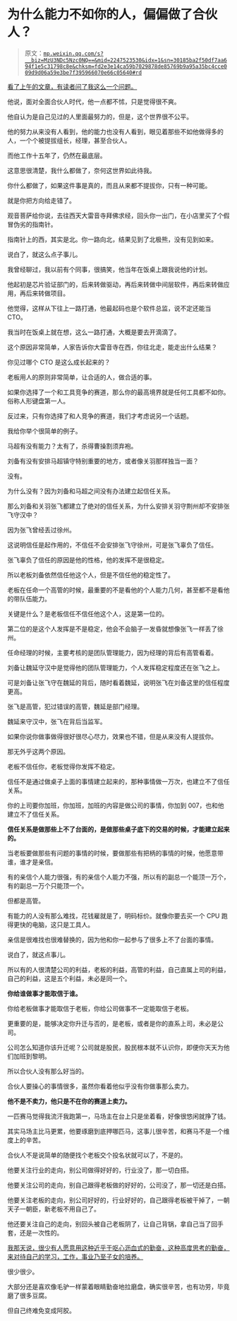 # 为什么能力不如你的人，偏偏做了合伙人？

> 原文：[`mp.weixin.qq.com/s?__biz=MzU3NDc5Nzc0NQ==&mid=2247523530&idx=1&sn=30185ba2f50df7aa694f1e5c31798c8e&chksm=fd2e3e14ca59b7029878de85769b9a95a35bc4cce009d9d06a59e3be7f395966070e66c05640#rd`](http://mp.weixin.qq.com/s?__biz=MzU3NDc5Nzc0NQ==&mid=2247523530&idx=1&sn=30185ba2f50df7aa694f1e5c31798c8e&chksm=fd2e3e14ca59b7029878de85769b9a95a35bc4cce009d9d06a59e3be7f395966070e66c05640#rd)

[看了上午的文章，有读者问了我这么一个问题。](https://mp.weixin.qq.com/s?__biz=MzU0MjYwNDU2Mw==&mid=2247510584&idx=1&sn=7c015829c7275d026dad89dc7fd1eacc&chksm=fb1ac644cc6d4f52eb6f9e8361d0441a46fb6bf425426c286d7c434062ab9f369621d2b51de6&token=1214704869&lang=zh_CN&scene=21#wechat_redirect) 

他说，面对全面合伙人时代，他一点都不怵，只是觉得很不爽。

他自认为是自己见过的人里面最努力的，但是，这个世界很不公平。 

他的努力从来没有人看到，他的能力也没有人看到，眼见着那些不如他做得多的人，一个个被提拔组长，经理，甚至合伙人。

而他工作十五年了，仍然在最底层。 

这意思很清楚，我什么都做了，奈何这世界如此待我。 

你什么都做了，如果这件事是真的，而且从来都不提拔你，只有一种可能。 

就是你把方向给走错了。 

观音菩萨给你说，去往西天大雷音寺拜佛求经，回头你一出门，在小店里买了个假冒伪劣的指南针。 

指南针上的西，其实是北。你一路向北，结果见到了北极熊，没有见到如来。 

说白了，就这么点子事儿。 

我曾经聊过，我以前有个同事，很搞笑，他当年在饭桌上跟我说他的计划。 

他起初是芯片验证部门的，后来转做驱动，再后来转做中间层软件，再后来转做应用，再后来转做项目。

他觉得，这样从下往上一路打通，他最起码也是个软件总监，说不定还能当 CTO。

我当时在饭桌上就在想，这么一路打通，大概是要去开滴滴了。 

这个原因非常简单，人家告诉你大雷音寺在西，你往北走，能走出什么结果？ 

你见过哪个 CTO 是这么成长起来的？ 

老板用人的原则非常简单，让合适的人，做合适的事。 

如果你选择了一个和工具竞争的赛道，那么你的最高境界就是任何工具都不如你。俗称人形键盘第一人。

反过来，只有你选择了和人竞争的赛道，我们才考虑说另一个话题。

我给你举个很简单的例子。 

马超有没有能力？太有了，杀得曹操割须弃袍。 

刘备有没有安排马超镇守特别重要的地方，或者像关羽那样独当一面？

没有。 

为什么没有？因为刘备和马超之间没有办法建立起信任关系。 

那么刘备和关羽张飞都建立了绝对的信任关系，为什么安排关羽守荆州却不安排张飞守汉中？ 

因为张飞曾经丢过徐州。

这说明信任是起作用的，不信任不会安排张飞守徐州，可是张飞辜负了信任。 

张飞辜负了信任的原因是他的性格，他的发挥不是很稳定。 

所以老板刘备依然信任他这个人，但是不信任他的稳定性了。

老板在任命一个高管的时候，最重要的不是看他的个人能力几何，甚至都不是看他的带队伍能力。 

关键是什么？是老板信任不信任他这个人，这是第一位的。

第二位的是这个人发挥是不是稳定，他会不会脑子一发昏就想像张飞一样丢了徐州。

任命经理的时候，主要考核的是团队管理能力，因为经理的背后有高管看着。 

刘备让魏延守汉中是觉得他的团队管理能力，个人发挥稳定程度还在张飞之上。 

可是刘备让张飞守在魏延的背后，随时看着魏延，说明张飞在刘备这里的信任程度更高。

张飞是高管，犯过错误的高管，魏延是部门经理。 

魏延来守汉中，张飞在背后当监军。 

如果你说你做事做得很好很尽心尽力，效果也不错，但是从来没有人提拔你。 

那无外乎这两个原因。

老板不信任你，老板觉得你发挥不稳定。 

信任不是通过做桌子上面的事情建立起来的，那种事情做一万次，也建立不了信任关系。 

你的上司要你加班，你加班，加班的内容是做公司的事情，你加到 007，也和他建立不了信任关系。 

**信任关系是做那些上不了台面的，是做那些桌子底下的交易的时候，才能建立起来的。** 

当老板要做那些有问题的事情的时候，要做那些有把柄的事情的时候，他愿意带谁，谁才是亲信。 

有的亲信个人能力很强，有的亲信个人能力不强，所以有的副总一个能顶一万个，有的副总一万个只能顶一个。 

但都是高管。

有能力的人没有那么难找，花钱雇就是了，明码标价。就像你要去买一个 CPU 跑得更快的电脑，这只是工具人。 

亲信是很难找也很难替换的，因为他和你一起参与了很多上不了台面的事情。 

说白了，就这点事儿。 

所以有的人很清楚公司的利益，老板的利益，高管的利益，自己直属上司的利益，自己的利益，这是五个利益，未必是同一个。 

**你给谁做事才能取信于谁。** 

你给老板做事才能取信于老板，你给公司做事不一定能取信于老板。 

更重要的是，能够决定你升迁与否的，是老板，或者是你的直系上司，未必是公司。

公司怎么知道你该升迁呢？公司就是股民，股民根本就不认识你，即便你天天为他们加班到黎明。

所以合伙人没有那么好当的。 

合伙人要操心的事情很多，虽然你看着他似乎没有你做事那么卖力。 

**他不是不卖力，他只是不在你的赛道上卖力。**

一匹赛马觉得我流汗我跑第一，马场主在台上只是坐着看，好像很悠闲就挣了钱。

其实马场主比马更累，他要琢磨到底押哪匹马，这事儿很辛苦，和赛马不是一个维度上的辛苦。

合伙人不是说简单的随便找个老板交个投名状就可以了，不是的。 

他要关注行业的走向，别公司做得好好的，行业没了，那一切白搭。

他要关注公司的走向，别自己跟得老板做的好好的，公司没了，那一切还是白搭。

他要关注老板的走向，别公司好好的，行业好好的，自己跟得老板被干掉了，一朝天子一朝臣，新老板不用自己了。

他还要关注自己的走向，别回头被自己老板阴了，让自己背锅，拿自己当了回手套，还是一次性的。

[我那天说，很少有人愿意用这种近乎于呕心沥血式的勤奋，这种高度思考的勤奋，来对待自己的学习，工作，事业乃至子女的培养。](http://mp.weixin.qq.com/s?__biz=Mzg4MTg2MzU3Mg==&mid=2247483916&idx=1&sn=b87bf615aaa5aa31c60b268b3f02274f&chksm=cf5e3cf7f829b5e12c95e91af6cdd8e75d65592d47f8f2c5d5a62d6cb6b4e68f28fccb9949bc&scene=21#wechat_redirect)

很少很少。 

大部分还是喜欢像毛驴一样蒙着眼睛勤奋地拉磨盘，确实很辛苦，也有功劳，毕竟磨了很多豆腐。 

但自己终难免变成阿胶。